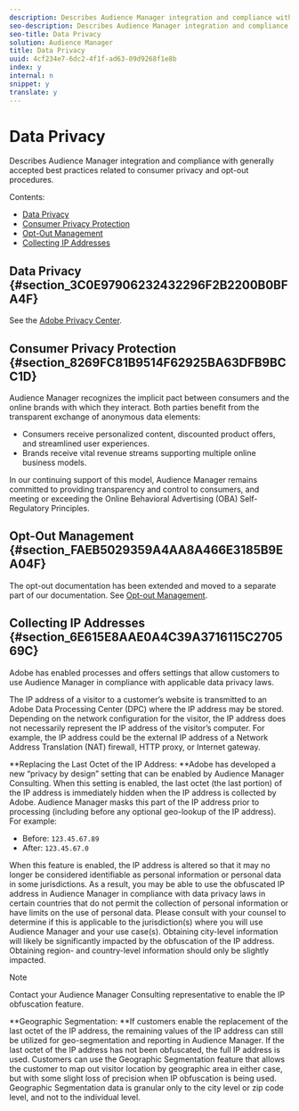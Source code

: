 ```yaml
---
description: Describes Audience Manager integration and compliance with generally accepted best practices related to consumer privacy and opt-out procedures.
seo-description: Describes Audience Manager integration and compliance with generally accepted best practices related to consumer privacy and opt-out procedures.
seo-title: Data Privacy
solution: Audience Manager
title: Data Privacy
uuid: 4cf234e7-6dc2-4f1f-ad63-09d9268f1e8b
index: y
internal: n
snippet: y
translate: y
---
```


# Data Privacy

Describes Audience Manager integration and compliance with generally accepted best practices related to consumer privacy and opt-out procedures.



Contents: 

* [Data Privacy](../../c_am_overview_intro/c_data_security_and_privacy/data_privacy.md#section_3C0E97906232432296F2B2200B0BFA4F)
* [Consumer Privacy Protection](../../c_am_overview_intro/c_data_security_and_privacy/data_privacy.md#section_8269FC81B9514F62925BA63DFB9BCC1D)
* [Opt-Out Management](../../c_am_overview_intro/c_data_security_and_privacy/data_privacy.md#section_FAEB5029359A4AA8A466E3185B9EA04F)
* [Collecting IP Addresses](../../c_am_overview_intro/c_data_security_and_privacy/data_privacy.md#section_6E615E8AAE0A4C39A3716115C270569C)



## Data Privacy {#section_3C0E97906232432296F2B2200B0BFA4F}



See the [Adobe Privacy Center](http://www.adobe.com/privacy/opt-out.html). 

## Consumer Privacy Protection {#section_8269FC81B9514F62925BA63DFB9BCC1D}



Audience Manager recognizes the implicit pact between consumers and the online brands with which they interact. Both parties benefit from the transparent exchange of anonymous data elements: 



* Consumers receive personalized content, discounted product offers, and streamlined user experiences.
* Brands receive vital revenue streams supporting multiple online business models.





In our continuing support of this model, Audience Manager remains committed to providing transparency and control to consumers, and meeting or exceeding the Online Behavioral Advertising (OBA) Self-Regulatory Principles. 

## Opt-Out Management {#section_FAEB5029359A4AA8A466E3185B9EA04F}



The opt-out documentation has been extended and moved to a separate part of our documentation. See [Opt-out Management](../../c_am_overview_intro/c_data_security_and_privacy/opt-out-management.md#concept_1EC49431ED7D4012BD930ECF8A6D732F). 

<!-- <p>  </p>
<table id="table_A1FF33B328BD451FAFF6C6B8422F928B"> 
 <tgroup cols="2">
  <colspec colnum="1" colname="col1" colwidth="1.00*" />
  <colspec colnum="2" colname="col2" colwidth="2.74*" />
  <thead> 
   <tr> 
    <th colname="col1" class="entry"> Opt-Out For </th> 
    <th colname="col2" class="entry"> Description </th> 
   </tr>
  </thead> 
  <tbody> 
   <tr> 
    <td colname="col1"> <p>Adobe Experience Cloud </p> </td> 
    <td colname="col2"> <p>The <a href="http://www.adobe.com/privacy/opt-out.html#customeruse" format="http" scope="external"> Your Privacy Choices page</a> provides 1-click features that let you control and opt-out of data collection by the Adobe Experience Cloud advertising solutions (including Audience Manager). Specifically, see the <a href="http://www.adobe.com/privacy/opt-out.html#customeruse" format="http" scope="external"> business customer section</a> of the Privacy Choices page. </p> </td> 
   </tr> 
   <tr> 
    <td colname="col1"> <p>Browsers that do not support third-party cookies </p> </td> 
    <td colname="col2"> <p>See <a href="../../c_features/declared-ids.md#concept_CB958007B9DA4251BA724B5607AD9FC3" format="dita" scope="local"> Declared ID Targeting</a>. </p> </td> 
   </tr> 
   <tr> 
    <td colname="col1"> <p>Mobile devices </p> </td> 
    <td colname="col2"> <p>See the opt-out and privacy settings for: </p> <p> 
      <ul id="ul_86EFAB879215403D937B5148C26A41D9"> 
       <li id="li_C0B544E8F4FE473B94A5436D3A60BDB1"><a href="https://marketing.adobe.com/resources/help/en_US/mobile/android/privacy.html" format="https" scope="external"> Android devices</a> </li> 
       <li id="li_26C787BAB729499A9FEDF055E9AB0637"><a href="https://marketing.adobe.com/resources/help/en_US/mobile/ios/privacy.html" format="https" scope="external"> iOS devices</a> </li> 
      </ul> </p> </td> 
   </tr> 
  </tbody> 
 </tgroup> 
</table> -->

## Collecting IP Addresses {#section_6E615E8AAE0A4C39A3716115C270569C}



Adobe has enabled processes and offers settings that allow customers to use Audience Manager in compliance with applicable data privacy laws. 


The IP address of a visitor to a customer’s website is transmitted to an Adobe Data Processing Center (DPC) where the IP address may be stored. Depending on the network configuration for the visitor, the IP address does not necessarily represent the IP address of the visitor’s computer. For example, the IP address could be the external IP address of a Network Address Translation (NAT) firewall, HTTP proxy, or Internet gateway. 


**Replacing the Last Octet of the IP Address: **Adobe has developed a new “privacy by design” setting that can be enabled by Audience Manager Consulting. When this setting is enabled, the last octet (the last portion) of the IP address is immediately hidden when the IP address is collected by Adobe. Audience Manager masks this part of the IP address prior to processing (including before any optional geo-lookup of the IP address). For example: 



* Before: `123.45.67.89`
* After: `123.45.67.0`





When this feature is enabled, the IP address is altered so that it may no longer be considered identifiable as personal information or personal data in some jurisdictions. As a result, you may be able to use the obfuscated IP address in Audience Manager in compliance with data privacy laws in certain countries that do not permit the collection of personal information or have limits on the use of personal data. Please consult with your counsel to determine if this is applicable to the jurisdiction(s) where you will use Audience Manager and your use case(s). Obtaining city-level information will likely be significantly impacted by the obfuscation of the IP address. Obtaining region- and country-level information should only be slightly impacted. 



>[!NOTE]
>
>Contact your Audience Manager Consulting representative to enable the IP obfuscation feature.



**Geographic Segmentation: **If customers enable the replacement of the last octet of the IP address, the remaining values of the IP address can still be utilized for geo-segmentation and reporting in Audience Manager. If the last octet of the IP address has not been obfuscated, the full IP address is used. Customers can use the Geographic Segmentation feature that allows the customer to map out visitor location by geographic area in either case, but with some slight loss of precision when IP obfuscation is being used. Geographic Segmentation data is granular only to the city level or zip code level, and not to the individual level. 



